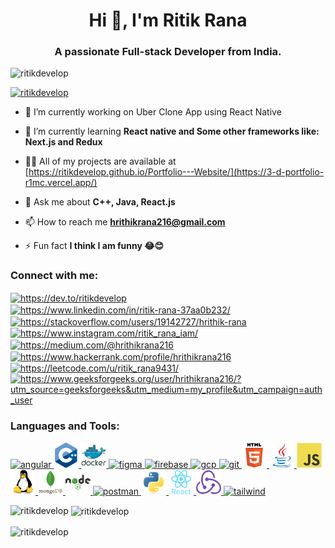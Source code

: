 <h1 align="center">Hi 👋, I'm Ritik Rana</h1>
<h3 align="center">A passionate Full-stack Developer from India.</h3>


<p align="left"> <img src="https://komarev.com/ghpvc/?username=ritikdevelop&label=Profile%20views&color=0e75b6&style=flat" alt="ritikdevelop" /> </p>

<p align="left"> <a href="https://github.com/ryo-ma/github-profile-trophy"><img src="https://github-profile-trophy.vercel.app/?username=ritikdevelop" alt="ritikdevelop" /></a> </p>

- 🔭 I’m currently working on Uber Clone App using React Native
- 🌱 I’m currently learning **React native and Some other frameworks like: Next.js and Redux**

- 👨‍💻 All of my projects are available at [https://ritikdevelop.github.io/Portfolio---Website/](https://3-d-portfolio-r1mc.vercel.app/)

- 💬 Ask me about **C++, Java, React.js**

- 📫 How to reach me **hrithikrana216@gmail.com**

- ⚡ Fun fact **I think I am funny 😂😊**

<h3 align="left">Connect with me:</h3>
<p align="left">
<a href="https://dev.to/https://dev.to/ritikdevelop" target="blank"><img align="center" src="https://raw.githubusercontent.com/rahuldkjain/github-profile-readme-generator/master/src/images/icons/Social/devto.svg" alt="https://dev.to/ritikdevelop" height="30" width="40" /></a>
<a href="https://linkedin.com/in/https://www.linkedin.com/in/ritik-rana-37aa0b232/" target="blank"><img align="center" src="https://raw.githubusercontent.com/rahuldkjain/github-profile-readme-generator/master/src/images/icons/Social/linked-in-alt.svg" alt="https://www.linkedin.com/in/ritik-rana-37aa0b232/" height="30" width="40" /></a>
<a href="https://stackoverflow.com/users/https://stackoverflow.com/users/19142727/hrithik-rana" target="blank"><img align="center" src="https://raw.githubusercontent.com/rahuldkjain/github-profile-readme-generator/master/src/images/icons/Social/stack-overflow.svg" alt="https://stackoverflow.com/users/19142727/hrithik-rana" height="30" width="40" /></a>
<a href="https://instagram.com/https://www.instagram.com/ritik_rana_iam/" target="blank"><img align="center" src="https://raw.githubusercontent.com/rahuldkjain/github-profile-readme-generator/master/src/images/icons/Social/instagram.svg" alt="https://www.instagram.com/ritik_rana_iam/" height="30" width="40" /></a>
<a href="https://medium.com/https://medium.com/@hrithikrana216" target="blank"><img align="center" src="https://raw.githubusercontent.com/rahuldkjain/github-profile-readme-generator/master/src/images/icons/Social/medium.svg" alt="https://medium.com/@hrithikrana216" height="30" width="40" /></a>
<a href="https://www.hackerrank.com/https://www.hackerrank.com/profile/hrithikrana216" target="blank"><img align="center" src="https://raw.githubusercontent.com/rahuldkjain/github-profile-readme-generator/master/src/images/icons/Social/hackerrank.svg" alt="https://www.hackerrank.com/profile/hrithikrana216" height="30" width="40" /></a>
<a href="https://www.leetcode.com/https://leetcode.com/u/ritik_rana9431/" target="blank"><img align="center" src="https://raw.githubusercontent.com/rahuldkjain/github-profile-readme-generator/master/src/images/icons/Social/leet-code.svg" alt="https://leetcode.com/u/ritik_rana9431/" height="30" width="40" /></a>
<a href="https://auth.geeksforgeeks.org/user/https://www.geeksforgeeks.org/user/hrithikrana216/?utm_source=geeksforgeeks&utm_medium=my_profile&utm_campaign=auth_user" target="blank"><img align="center" src="https://raw.githubusercontent.com/rahuldkjain/github-profile-readme-generator/master/src/images/icons/Social/geeks-for-geeks.svg" alt="https://www.geeksforgeeks.org/user/hrithikrana216/?utm_source=geeksforgeeks&utm_medium=my_profile&utm_campaign=auth_user" height="30" width="40" /></a>
</p>

<h3 align="left">Languages and Tools:</h3>
<p align="left"> <a href="https://angular.io" target="_blank" rel="noreferrer"> <img src="https://angular.io/assets/images/logos/angular/angular.svg" alt="angular" width="40" height="40"/> </a> <a href="https://www.w3schools.com/cpp/" target="_blank" rel="noreferrer"> <img src="https://raw.githubusercontent.com/devicons/devicon/master/icons/cplusplus/cplusplus-original.svg" alt="cplusplus" width="40" height="40"/> </a> <a href="https://www.docker.com/" target="_blank" rel="noreferrer"> <img src="https://raw.githubusercontent.com/devicons/devicon/master/icons/docker/docker-original-wordmark.svg" alt="docker" width="40" height="40"/> </a> <a href="https://www.figma.com/" target="_blank" rel="noreferrer"> <img src="https://www.vectorlogo.zone/logos/figma/figma-icon.svg" alt="figma" width="40" height="40"/> </a> <a href="https://firebase.google.com/" target="_blank" rel="noreferrer"> <img src="https://www.vectorlogo.zone/logos/firebase/firebase-icon.svg" alt="firebase" width="40" height="40"/> </a> <a href="https://cloud.google.com" target="_blank" rel="noreferrer"> <img src="https://www.vectorlogo.zone/logos/google_cloud/google_cloud-icon.svg" alt="gcp" width="40" height="40"/> </a> <a href="https://git-scm.com/" target="_blank" rel="noreferrer"> <img src="https://www.vectorlogo.zone/logos/git-scm/git-scm-icon.svg" alt="git" width="40" height="40"/> </a> <a href="https://www.w3.org/html/" target="_blank" rel="noreferrer"> <img src="https://raw.githubusercontent.com/devicons/devicon/master/icons/html5/html5-original-wordmark.svg" alt="html5" width="40" height="40"/> </a> <a href="https://www.java.com" target="_blank" rel="noreferrer"> <img src="https://raw.githubusercontent.com/devicons/devicon/master/icons/java/java-original.svg" alt="java" width="40" height="40"/> </a> <a href="https://developer.mozilla.org/en-US/docs/Web/JavaScript" target="_blank" rel="noreferrer"> <img src="https://raw.githubusercontent.com/devicons/devicon/master/icons/javascript/javascript-original.svg" alt="javascript" width="40" height="40"/> </a> <a href="https://www.linux.org/" target="_blank" rel="noreferrer"> <img src="https://raw.githubusercontent.com/devicons/devicon/master/icons/linux/linux-original.svg" alt="linux" width="40" height="40"/> </a> <a href="https://www.mongodb.com/" target="_blank" rel="noreferrer"> <img src="https://raw.githubusercontent.com/devicons/devicon/master/icons/mongodb/mongodb-original-wordmark.svg" alt="mongodb" width="40" height="40"/> </a> <a href="https://nodejs.org" target="_blank" rel="noreferrer"> <img src="https://raw.githubusercontent.com/devicons/devicon/master/icons/nodejs/nodejs-original-wordmark.svg" alt="nodejs" width="40" height="40"/> </a> <a href="https://postman.com" target="_blank" rel="noreferrer"> <img src="https://www.vectorlogo.zone/logos/getpostman/getpostman-icon.svg" alt="postman" width="40" height="40"/> </a> <a href="https://www.python.org" target="_blank" rel="noreferrer"> <img src="https://raw.githubusercontent.com/devicons/devicon/master/icons/python/python-original.svg" alt="python" width="40" height="40"/> </a> <a href="https://reactjs.org/" target="_blank" rel="noreferrer"> <img src="https://raw.githubusercontent.com/devicons/devicon/master/icons/react/react-original-wordmark.svg" alt="react" width="40" height="40"/> </a> <a href="https://redux.js.org" target="_blank" rel="noreferrer"> <img src="https://raw.githubusercontent.com/devicons/devicon/master/icons/redux/redux-original.svg" alt="redux" width="40" height="40"/> </a> <a href="https://tailwindcss.com/" target="_blank" rel="noreferrer"> <img src="https://www.vectorlogo.zone/logos/tailwindcss/tailwindcss-icon.svg" alt="tailwind" width="40" height="40"/> </a> </p>

 <p><img align="left" src="https://github-readme-stats.vercel.app/api/top-langs?username=ritikdevelop&show_icons=true&locale=en&layout=compact" alt="ritikdevelop" /></p>
 <p>&nbsp;<img align="center" src="https://github-readme-stats.vercel.app/api?username=ritikdevelop&show_icons=true&locale=en" alt="ritikdevelop" /></p>
 <p><img align="center" src="https://github-readme-streak-stats.herokuapp.com/?user=ritikdevelop&" alt="ritikdevelop" /></p> 
